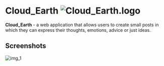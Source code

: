 # Cloud_Earth ![Cloud_Earth.logo](https://i.postimg.cc/Xq8N0fFb/smog-earth-world-planet-clouds-cloudy-weather-icon-194263-1.png)

**Cloud_Earth** - a web application that allows users to create small posts in which they can express their thoughts, emotions, advice or just ideas.

## Screenshots
![img_1](https://i.postimg.cc/t48Q1j1s/2022-04-16-8.png)
